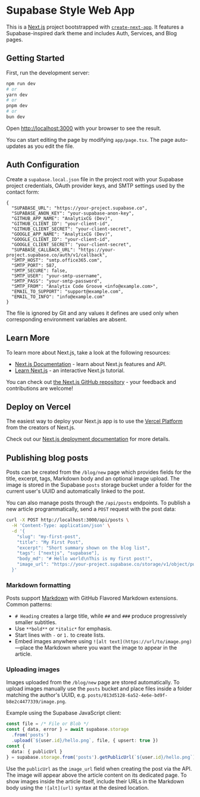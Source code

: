 # Supabase Style Web App

This is a [Next.js](https://nextjs.org) project bootstrapped with [`create-next-app`](https://nextjs.org/docs/app/api-reference/cli/create-next-app). It features a Supabase-inspired dark theme and includes Auth, Services, and Blog pages.

## Getting Started

First, run the development server:

```bash
npm run dev
# or
yarn dev
# or
pnpm dev
# or
bun dev
```

Open [http://localhost:3000](http://localhost:3000) with your browser to see the result.

You can start editing the page by modifying `app/page.tsx`. The page auto-updates as you edit the file.

## Auth Configuration

Create a `supabase.local.json` file in the project root with your Supabase project credentials, OAuth provider keys, and SMTP settings used by the contact form:

```
{
  "SUPABASE_URL": "https://your-project.supabase.co",
  "SUPABASE_ANON_KEY": "your-supabase-anon-key",
  "GITHUB_APP_NAME": "AnalytixCG (Dev)",
  "GITHUB_CLIENT_ID": "your-client-id",
  "GITHUB_CLIENT_SECRET": "your-client-secret",
  "GOOGLE_APP_NAME": "AnalytixCG (Dev)",
  "GOOGLE_CLIENT_ID": "your-client-id",
  "GOOGLE_CLIENT_SECRET": "your-client-secret",
  "SUPABASE_CALLBACK_URL": "https://your-project.supabase.co/auth/v1/callback",
  "SMTP_HOST": "smtp.office365.com",
  "SMTP_PORT": 587,
  "SMTP_SECURE": false,
  "SMTP_USER": "your-smtp-username",
  "SMTP_PASS": "your-smtp-password",
  "SMTP_FROM": "Analytix Code Groove <info@example.com>",
  "EMAIL_TO_SUPPORT": "support@example.com",
  "EMAIL_TO_INFO": "info@example.com"
}
```

The file is ignored by Git and any values it defines are used only when corresponding environment variables are absent.

## Learn More

To learn more about Next.js, take a look at the following resources:

- [Next.js Documentation](https://nextjs.org/docs) - learn about Next.js features and API.
- [Learn Next.js](https://nextjs.org/learn) - an interactive Next.js tutorial.

You can check out [the Next.js GitHub repository](https://github.com/vercel/next.js) - your feedback and contributions are welcome!

## Deploy on Vercel

The easiest way to deploy your Next.js app is to use the [Vercel Platform](https://vercel.com/new?utm_medium=default-template&filter=next.js&utm_source=create-next-app&utm_campaign=create-next-app-readme) from the creators of Next.js.

Check out our [Next.js deployment documentation](https://nextjs.org/docs/app/building-your-application/deploying) for more details.

## Publishing blog posts

Posts can be created from the `/blog/new` page which provides fields for the title, excerpt, tags, Markdown body and an optional image upload. The image is stored in the Supabase `posts` storage bucket under a folder for the current user's UUID and automatically linked to the post.

You can also manage posts through the `/api/posts` endpoints. To publish a new article programmatically, send a `POST` request with the post data:

```bash
curl -X POST http://localhost:3000/api/posts \
  -H 'Content-Type: application/json' \
  -d '{
    "slug": "my-first-post",
    "title": "My First Post",
    "excerpt": "Short summary shown on the blog list",
    "tags": ["nextjs", "supabase"],
    "body_md": "# Hello world\nThis is my first post!",
    "image_url": "https://your-project.supabase.co/storage/v1/object/public/posts/<user-id>/hello.png"
  }'
```

### Markdown formatting

Posts support [Markdown](https://www.markdownguide.org/basic-syntax/) with GitHub Flavored Markdown extensions. Common patterns:

- `# Heading` creates a large title, while `##` and `###` produce progressively smaller subtitles.
- Use `**bold**` or `*italic*` for emphasis.
- Start lines with `-` or `1.` to create lists.
- Embed images anywhere using `![alt text](https://url/to/image.png)`—place the Markdown where you want the image to appear in the article.

### Uploading images

Images uploaded from the `/blog/new` page are stored automatically. To upload images manually use the `posts` bucket and place files inside a folder matching the author's UUID, e.g. `posts/013d5128-6a52-4e6e-bd9f-b8e2c4477339/image.png`.

Example using the Supabase JavaScript client:

```ts
const file = /* File or Blob */
const { data, error } = await supabase.storage
  .from('posts')
  .upload(`${user.id}/hello.png`, file, { upsert: true })
const {
  data: { publicUrl }
} = supabase.storage.from('posts').getPublicUrl(`${user.id}/hello.png`)
```

Use the `publicUrl` as the `image_url` field when creating the post via the API. The image will appear above the article content on its dedicated page.
To show images inside the article itself, include their URLs in the Markdown body using the `![alt](url)` syntax at the desired location.
